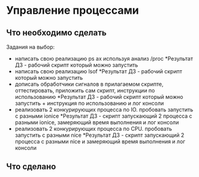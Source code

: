 # Управление процессами

## Что необходимо сделать

Задания на выбор:

- написать свою реализацию ps ax используя анализ /proc
    *Результат ДЗ - рабочий скрипт который можно запустить
- написать свою реализацию lsof
    *Результат ДЗ - рабочий скрипт который можно запустить
- дописать обработчики сигналов в прилагаемом скрипте, оттестировать, приложить сам скрипт, инструкции по использованию
    *Результат ДЗ - рабочий скрипт который можно запустить + инструкция по использованию и лог консоли
- реализовать 2 конкурирующих процесса по IO. пробовать запустить с разными ionice
    *Результат ДЗ - скрипт запускающий 2 процесса с разными ionice, замеряющий время выполнения и лог консоли
- реализовать 2 конкурирующих процесса по CPU. пробовать запустить с разными nice
    *Результат ДЗ - скрипт запускающий 2 процесса с разными nice и замеряющий время выполнения и лог консоли

## Что сделано

